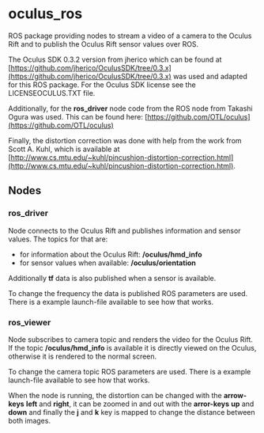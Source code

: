 # oculus_ros
ROS package providing nodes to stream a video of a camera to the Oculus Rift and to publish the Oculus Rift sensor values over ROS.

The Oculus SDK 0.3.2 version from jherico which can be found at [https://github.com/jherico/OculusSDK/tree/0.3.x](https://github.com/jherico/OculusSDK/tree/0.3.x) was used and adapted for this ROS package.
For the Oculus SDK license see the LICENSEOCULUS.TXT file.

Additionally, for the **ros_driver** node code from the ROS node from Takashi Ogura was used. This can be found here: [https://github.com/OTL/oculus](https://github.com/OTL/oculus)

Finally, the distortion correction was done with help from the work from Scott A. Kuhl, which is available at [http://www.cs.mtu.edu/~kuhl/pincushion-distortion-correction.html](http://www.cs.mtu.edu/~kuhl/pincushion-distortion-correction.html). 

## Nodes
### ros_driver
  Node connects to the Oculus Rift and publishes information and sensor values. The topics for that are:
  - for information about the Oculus Rift: **/oculus/hmd_info**
  - for sensor values when available: **/oculus/orientation**

  Additionally **tf** data is also published when a sensor is available.

  To change the frequency the data is published ROS parameters are used. There is a example launch-file available to see how that works.

### ros_viewer
  Node subscribes to camera topic and renders the video for the Oculus Rift. If the topic **/oculus/hmd_info** is available it is directly viewed on the Oculus, otherwise it is rendered to the normal screen.
  
  To change the camera topic ROS parameters are used. There is a example launch-file available to see how that works.
  
  When the node is running, the distortion can be changed with the **arrow-keys** **left** and **right**, it can be zoomed in and out with the **arror-keys** **up** and **down** and finally the **j** and **k** key is mapped to change the distance between both images.
